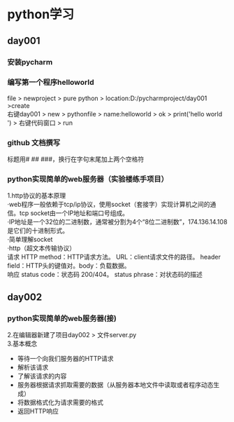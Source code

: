 # python学习
## day001
### 安装pycharm
### 编写第一个程序helloworld
file > newproject > pure python > location:D:/pycharmproject/day001 >create  
右键day001 > new > pythonfile > name:helloworld > ok > print('hello world ') > 右键代码窗口 > run
### github 文档撰写
标题用# ## ###，换行在字句末尾加上两个空格符
### python实现简单的web服务器（实验楼练手项目）
1.http协议的基本原理  
·web程序一般依赖于tcp/ip协议，使用socket（套接字）实现计算机之间的通信。tcp socket由一个IP地址和端口号组成。  
·IP地址是一个32位的二进制数，通常被分割为4个“8位二进制数”，174.136.14.108是它们的十进制形式。  
·简单理解socket  
·http（超文本传输协议）  
请求 HTTP method：HTTP请求方法。 URL：client请求文件的路径。 header field：HTTP头的键值对。body：负载数据。  
响应 status code：状态码 200/404。 status phrase：对状态码的描述
## day002
### python实现简单的web服务器(接)
2.在编辑器新建了项目day002 > 文件server.py  
3.基本概念  
* 等待一个向我们服务器的HTTP请求  
* 解析该请求  
* 了解该请求的内容  
* 服务器根据请求抓取需要的数据（从服务器本地文件中读取或者程序动态生成）  
* 将数据格式化为请求需要的格式  
* 返回HTTP响应
